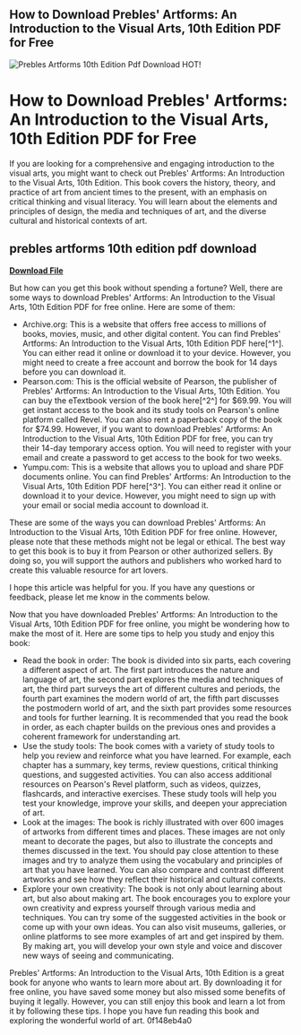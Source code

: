 ## How to Download Prebles' Artforms: An Introduction to the Visual Arts, 10th Edition PDF for Free

 
![Prebles Artforms 10th Edition Pdf Download HOT!](https://encrypted-tbn2.gstatic.com/images?q=tbn:ANd9GcR78CvyRpDJOnwbnJHoJ6orv80xOlBGglP5AyomgQbDF-birFjV3FjCaB8)

 
# How to Download Prebles' Artforms: An Introduction to the Visual Arts, 10th Edition PDF for Free
  
If you are looking for a comprehensive and engaging introduction to the visual arts, you might want to check out Prebles' Artforms: An Introduction to the Visual Arts, 10th Edition. This book covers the history, theory, and practice of art from ancient times to the present, with an emphasis on critical thinking and visual literacy. You will learn about the elements and principles of design, the media and techniques of art, and the diverse cultural and historical contexts of art.
 
## prebles artforms 10th edition pdf download


[**Download File**](https://www.google.com/url?q=https%3A%2F%2Furllio.com%2F2tLA5J&sa=D&sntz=1&usg=AOvVaw0ia-0IPwXFSeOZ9aaQZZCK)

  
But how can you get this book without spending a fortune? Well, there are some ways to download Prebles' Artforms: An Introduction to the Visual Arts, 10th Edition PDF for free online. Here are some of them:
  
- Archive.org: This is a website that offers free access to millions of books, movies, music, and other digital content. You can find Prebles' Artforms: An Introduction to the Visual Arts, 10th Edition PDF here[^1^]. You can either read it online or download it to your device. However, you might need to create a free account and borrow the book for 14 days before you can download it.
- Pearson.com: This is the official website of Pearson, the publisher of Prebles' Artforms: An Introduction to the Visual Arts, 10th Edition. You can buy the eTextbook version of the book here[^2^] for $69.99. You will get instant access to the book and its study tools on Pearson's online platform called Revel. You can also rent a paperback copy of the book for $74.99. However, if you want to download Prebles' Artforms: An Introduction to the Visual Arts, 10th Edition PDF for free, you can try their 14-day temporary access option. You will need to register with your email and create a password to get access to the book for two weeks.
- Yumpu.com: This is a website that allows you to upload and share PDF documents online. You can find Prebles' Artforms: An Introduction to the Visual Arts, 10th Edition PDF here[^3^]. You can either read it online or download it to your device. However, you might need to sign up with your email or social media account to download it.

These are some of the ways you can download Prebles' Artforms: An Introduction to the Visual Arts, 10th Edition PDF for free online. However, please note that these methods might not be legal or ethical. The best way to get this book is to buy it from Pearson or other authorized sellers. By doing so, you will support the authors and publishers who worked hard to create this valuable resource for art lovers.
  
I hope this article was helpful for you. If you have any questions or feedback, please let me know in the comments below.
  
Now that you have downloaded Prebles' Artforms: An Introduction to the Visual Arts, 10th Edition PDF for free online, you might be wondering how to make the most of it. Here are some tips to help you study and enjoy this book:

- Read the book in order: The book is divided into six parts, each covering a different aspect of art. The first part introduces the nature and language of art, the second part explores the media and techniques of art, the third part surveys the art of different cultures and periods, the fourth part examines the modern world of art, the fifth part discusses the postmodern world of art, and the sixth part provides some resources and tools for further learning. It is recommended that you read the book in order, as each chapter builds on the previous ones and provides a coherent framework for understanding art.
- Use the study tools: The book comes with a variety of study tools to help you review and reinforce what you have learned. For example, each chapter has a summary, key terms, review questions, critical thinking questions, and suggested activities. You can also access additional resources on Pearson's Revel platform, such as videos, quizzes, flashcards, and interactive exercises. These study tools will help you test your knowledge, improve your skills, and deepen your appreciation of art.
- Look at the images: The book is richly illustrated with over 600 images of artworks from different times and places. These images are not only meant to decorate the pages, but also to illustrate the concepts and themes discussed in the text. You should pay close attention to these images and try to analyze them using the vocabulary and principles of art that you have learned. You can also compare and contrast different artworks and see how they reflect their historical and cultural contexts.
- Explore your own creativity: The book is not only about learning about art, but also about making art. The book encourages you to explore your own creativity and express yourself through various media and techniques. You can try some of the suggested activities in the book or come up with your own ideas. You can also visit museums, galleries, or online platforms to see more examples of art and get inspired by them. By making art, you will develop your own style and voice and discover new ways of seeing and communicating.

Prebles' Artforms: An Introduction to the Visual Arts, 10th Edition is a great book for anyone who wants to learn more about art. By downloading it for free online, you have saved some money but also missed some benefits of buying it legally. However, you can still enjoy this book and learn a lot from it by following these tips. I hope you have fun reading this book and exploring the wonderful world of art.
 0f148eb4a0
